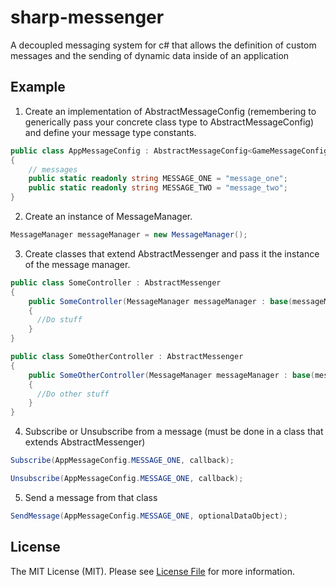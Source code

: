 # sharp-messenger

A decoupled messaging system for c# that allows the definition of custom messages and the sending of dynamic data inside of an application


## Example

1. Create an implementation of AbstractMessageConfig (remembering to generically pass your concrete class type to AbstractMessageConfig) 
and define your message type constants.

  ```csharp
  public class AppMessageConfig : AbstractMessageConfig<GameMessageConfig> 
  {
	  // messages
	  public static readonly string MESSAGE_ONE = "message_one";
	  public static readonly string MESSAGE_TWO = "message_two";
  }
  ```

2. Create an instance of MessageManager. 

  ```csharp
  MessageManager messageManager = new MessageManager();
  ```

3. Create classes that extend AbstractMessenger and pass it the instance of the message manager.

  ```csharp
  public class SomeController : AbstractMessenger
  {
	  public SomeController(MessageManager messageManager : base(messageManager)
	  {
	    //Do stuff
	  }
  }
  
  public class SomeOtherController : AbstractMessenger
  {
	  public SomeOtherController(MessageManager messageManager : base(messageManager)
	  {
	    //Do other stuff
	  }
  }
  ```
4. Subscribe or Unsubscribe from a message (must be done in a class that extends AbstractMessenger)

  ```csharp
  Subscribe(AppMessageConfig.MESSAGE_ONE, callback);
  
  Unsubscribe(AppMessageConfig.MESSAGE_ONE, callback);
  ```  
  
5. Send a message from that class

  ```csharp
  SendMessage(AppMessageConfig.MESSAGE_ONE, optionalDataObject);
  ```

## License
The MIT License (MIT). Please see [License File](https://github.com/sandyklark/sharp-messenger/blob/master/LICENSE.md) for more information.

